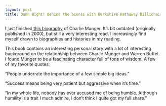 ```yaml
---
layout: post
title: Damn Right! Behind the Scenes with Berkshire Hathaway Billionaire Charlie
---
```


I just finished[ this
biography](https://www.goodreads.com/book/show/1160.Damn-Right-) of Charlie
Munger. It’s bit outdated (originally published in 2000), but still a very
interesting read. I increasingly find myself drawn to biographies and
histories in my reading.

This book contains an interesting personal story with a lot of interesting
background on the relationship between Charlie Munger and Warren Buffet. I
found Munger to be a fascinating character full of tons of wisdom. A few of my
favorite quotes:

“People underrate the importance of a few simple big ideas.”

“Success means being very patient but aggressive when it’s time.”

“In my whole life, nobody has ever accused me of being humble. Although
humility is a trait I much admire, I don’t think I quite got my full share.”

